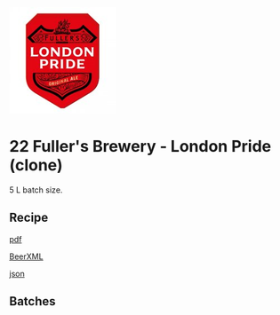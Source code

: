 ![logo](./22_Fullers_Brewery_London_Pride_clone.jpeg)

# 22 Fuller's Brewery - London Pride (clone)

5 L batch size.

## Recipe

[pdf](./22_Fullers_Brewery_London_Pride_clone.pdf)

[BeerXML](./22_Fullers_Brewery_London_Pride_clone.xml)

[json](./22_Fullers_Brewery_London_Pride_clone.json)

## Batches
